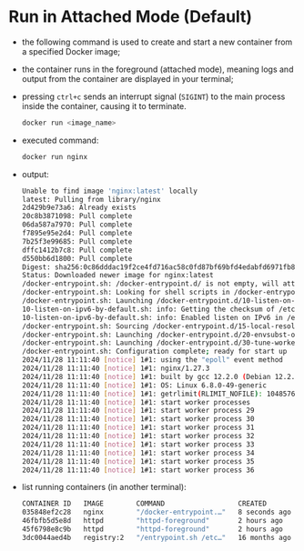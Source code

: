 # Run in Attached Mode (Default)

- the following command is used to create and start a new container from a specified Docker image;
- the container runs in the foreground (attached mode), meaning logs and output from the container are displayed in your terminal;
- pressing `ctrl+c` sends an interrupt signal (`SIGINT`) to the main process inside the container, causing it to terminate.

    ```bash
    docker run <image_name>
    ```

- executed command:

    ```bash
    docker run nginx
    ```

- output:

    ```bash
    Unable to find image 'nginx:latest' locally
    latest: Pulling from library/nginx
    2d429b9e73a6: Already exists 
    20c8b3871098: Pull complete 
    06da587a7970: Pull complete 
    f7895e95e2d4: Pull complete 
    7b25f3e99685: Pull complete 
    dffc1412b7c8: Pull complete 
    d550bb6d1800: Pull complete 
    Digest: sha256:0c86dddac19f2ce4fd716ac58c0fd87bf69bfd4edabfd6971fb885bafd12a00b
    Status: Downloaded newer image for nginx:latest
    /docker-entrypoint.sh: /docker-entrypoint.d/ is not empty, will attempt to perform configuration
    /docker-entrypoint.sh: Looking for shell scripts in /docker-entrypoint.d/
    /docker-entrypoint.sh: Launching /docker-entrypoint.d/10-listen-on-ipv6-by-default.sh
    10-listen-on-ipv6-by-default.sh: info: Getting the checksum of /etc/nginx/conf.d/default.conf
    10-listen-on-ipv6-by-default.sh: info: Enabled listen on IPv6 in /etc/nginx/conf.d/default.conf
    /docker-entrypoint.sh: Sourcing /docker-entrypoint.d/15-local-resolvers.envsh
    /docker-entrypoint.sh: Launching /docker-entrypoint.d/20-envsubst-on-templates.sh
    /docker-entrypoint.sh: Launching /docker-entrypoint.d/30-tune-worker-processes.sh
    /docker-entrypoint.sh: Configuration complete; ready for start up
    2024/11/28 11:11:40 [notice] 1#1: using the "epoll" event method
    2024/11/28 11:11:40 [notice] 1#1: nginx/1.27.3
    2024/11/28 11:11:40 [notice] 1#1: built by gcc 12.2.0 (Debian 12.2.0-14) 
    2024/11/28 11:11:40 [notice] 1#1: OS: Linux 6.8.0-49-generic
    2024/11/28 11:11:40 [notice] 1#1: getrlimit(RLIMIT_NOFILE): 1048576:1048576
    2024/11/28 11:11:40 [notice] 1#1: start worker processes
    2024/11/28 11:11:40 [notice] 1#1: start worker process 29
    2024/11/28 11:11:40 [notice] 1#1: start worker process 30
    2024/11/28 11:11:40 [notice] 1#1: start worker process 31
    2024/11/28 11:11:40 [notice] 1#1: start worker process 32
    2024/11/28 11:11:40 [notice] 1#1: start worker process 33
    2024/11/28 11:11:40 [notice] 1#1: start worker process 34
    2024/11/28 11:11:40 [notice] 1#1: start worker process 35
    2024/11/28 11:11:40 [notice] 1#1: start worker process 36
    ```

- list running containers (in another terminal):

    ```bash
    CONTAINER ID   IMAGE        COMMAND                  CREATED         STATUS         PORTS                                NAMES
    035848ef2c28   nginx        "/docker-entrypoint.…"   8 seconds ago   Up 7 seconds   80/tcp                               wizardly_liskov
    46fbfb5d5e8d   httpd        "httpd-foreground"       2 hours ago     Up 2 hours     80/tcp                               dreamy_matsumoto
    45f6798e8c9b   httpd        "httpd-foreground"       2 hours ago     Up 2 hours     80/tcp                               pedantic_payne
    3dc0044aed4b   registry:2   "/entrypoint.sh /etc…"   16 months ago   Up 2 hours     5000/tcp, 0.0.0.0:32000->32000/tcp   registry
    ```

